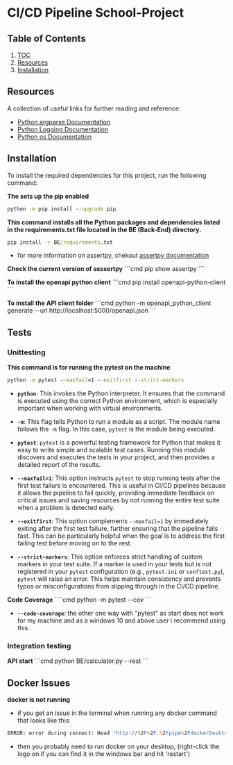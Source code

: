 # CI/CD Pipeline School-Project

## Table of Contents

1. [TOC](#toc)
2. [Resources](#resources)
3. [Installation](#installation)


## Resources
A collection of useful links for further reading and reference:
- [Python argparse Documentation](https://docs.python.org/3/library/argparse.html)
- [Python Logging Documentation](https://docs.python.org/3/library/logging.html#logrecord-attributes)
- [Python os Documentation](https://docs.python.org/3/library/os.html)

## Installation
To install the required dependencies for this project, run the following command:


**The sets up the pip enabled**
```cmd
python -m pip install --upgrade pip
```

**This command installs all the Python packages and dependencies listed in the requirements.txt file located in the BE (Back-End) directory.**
```cmd
pip install -r BE/requirements.txt
```
- for more information on assertpy, chekout [assertpy documentation](https://pypi.org/project/assertpy/#description)

**Check the current version of asssertpy**
´´´cmd
pip show assertpy
´´´

**To install the openapi python client**
´´´cmd
pip install openapi-python-client
´´´

**To install the API client folder**
´´´cmd
python -m openapi_python_client generate --url http://localhost:5000/openapi.json
´´´





## Tests

### Unittesting

**This command is for running the pytest on the machine**
```cmd
python -m pytest --maxfail=1 --exitfirst --strict-markers
```
- **`python`**: This invokes the Python interpreter. It ensures that the command is executed using the correct Python environment, which is especially important when working with virtual environments.

- **`-m`**: This flag tells Python to run a module as a script. The module name follows the `-m` flag. In this case, `pytest` is the module being executed.

- **`pytest`**: `pytest` is a powerful testing framework for Python that makes it easy to write simple and scalable test cases. Running this module discovers and executes the tests in your project, and then provides a detailed report of the results.

- **`--maxfail=1`**: This option instructs `pytest` to stop running tests after the first test failure is encountered. This is useful in CI/CD pipelines because it allows the pipeline to fail quickly, providing immediate feedback on critical issues and saving resources by not running the entire test suite when a problem is detected early.

- **`--exitfirst`**: This option complements `--maxfail=1` by immediately exiting after the first test failure, further ensuring that the pipeline fails fast. This can be particularly helpful when the goal is to address the first failing test before moving on to the rest.

- **`--strict-markers`**: This option enforces strict handling of custom markers in your test suite. If a marker is used in your tests but is not registered in your `pytest` configuration (e.g., `pytest.ini` or `conftest.py`), `pytest` will raise an error. This helps maintain consistency and prevents typos or misconfigurations from slipping through in the CI/CD pipeline.



**Code Coverage**
´´´´cmd
python -m pytest --cov
´´´
- **`--code-coverage`**: the other one way with "pytest" as start does not work for my machine and as a windows 10 and above user i recommend using this.

### Integration testing

**API start**
´´´cmd
python BE/calculator.py --rest
´´´


 ## Docker Issues

 **docker is not running**
 - if you get an issue in the terminal when running any docker command that looks like this:

 ```cmd
 ERROR: error during connect: Head "http://%2F%2F.%2Fpipe%2FdockerDesktopLinuxEngine/_ping": open //./pipe/dockerDesktopLinuxEngine: The system cannot find the file specified.¨
 ```
 - then you probably need to run docker on your desktop, (right-click the logo on if you can find it in the windows bar and hit 'restart')